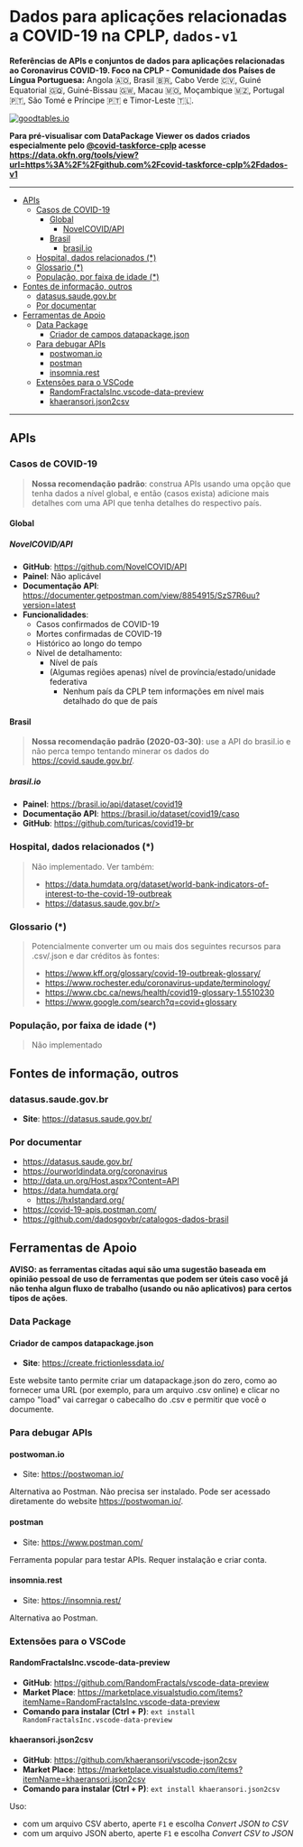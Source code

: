 # Dados para aplicações relacionadas a COVID-19 na CPLP, `dados-v1`
**Referências de APIs e conjuntos de dados para aplicações relacionadas ao
Coronavirus COVID-19. Foco na CPLP - Comunidade dos Países de Língua
Portuguesa:** Angola 🇦🇴, Brasil 🇧🇷, Cabo Verde 🇨🇻, Guiné Equatorial 🇬🇶,
Guiné-Bissau 🇬🇼, Macau 🇲🇴, Moçambique 🇲🇿, Portugal 🇵🇹, São Tomé e Príncipe
🇵🇹 e Timor-Leste 🇹🇱.

[![goodtables.io](https://goodtables.io/badge/github/covid-taskforce-cplp/dados-v1.svg)](https://goodtables.io/github/covid-taskforce-cplp/dados-v1)

**Para pré-visualisar com DataPackage Viewer os dados criados especialmente
pelo [@covid-taskforce-cplp](https://github.com/covid-taskforce-cplp) acesse <https://data.okfn.org/tools/view?url=https%3A%2F%2Fgithub.com%2Fcovid-taskforce-cplp%2Fdados-v1>**

----

<!-- TOC depthFrom:2 depthTo:5 -->

- [APIs](#apis)
    - [Casos de COVID-19](#casos-de-covid-19)
        - [Global](#global)
            - [NovelCOVID/API](#novelcovidapi)
        - [Brasil](#brasil)
            - [brasil.io](#brasilio)
    - [Hospital, dados relacionados (*)](#hospital-dados-relacionados-)
    - [Glossario (*)](#glossario-)
    - [População, por faixa de idade (*)](#população-por-faixa-de-idade-)
- [Fontes de informação, outros](#fontes-de-informação-outros)
    - [datasus.saude.gov.br](#datasussaudegovbr)
    - [Por documentar](#por-documentar)
- [Ferramentas de Apoio](#ferramentas-de-apoio)
    - [Data Package](#data-package)
        - [Criador de campos datapackage.json](#criador-de-campos-datapackagejson)
    - [Para debugar APIs](#para-debugar-apis)
        - [postwoman.io](#postwomanio)
        - [postman](#postman)
        - [insomnia.rest](#insomniarest)
    - [Extensões para o VSCode](#extensões-para-o-vscode)
        - [RandomFractalsInc.vscode-data-preview](#randomfractalsincvscode-data-preview)
        - [khaeransori.json2csv](#khaeransorijson2csv)

<!-- /TOC -->

----
<!--
  ## TL;DR:
**Enquanto este repositório não está mais organizado recomendamos que para dados
a nível internacional use <https://covid-19-apis.postman.com/> e, para dados
específicos do Brasil, use <https://brasil.io/dataset/covid19/>.**
-->

## APIs

### Casos de COVID-19
> **Nossa recomendação padrão**: construa APIs usando uma opção que tenha dados
  a nível global, e então (casos exista) adicione mais detalhes com uma API
  que tenha detalhes do respectivo país.

#### Global

##### NovelCOVID/API
- **GitHub**: <https://github.com/NovelCOVID/API>
- **Painel**: Não aplicável
- **Documentação API**: <https://documenter.getpostman.com/view/8854915/SzS7R6uu?version=latest>
- **Funcionalidades**:
  - Casos confirmados de COVID-19
  - Mortes confirmadas de COVID-19
  - Histórico ao longo do tempo
  - Nível de detalhamento:
    - Nível de país
    - (Algumas regiões apenas) nível de província/estado/unidade federativa
      - Nenhum país da CPLP tem informações em nível mais detalhado do que de país

#### Brasil

> **Nossa recomendação padrão (2020-03-30)**: use a API do brasil.io e não perca
  tempo tentando minerar os dados do <https://covid.saude.gov.br/>.

##### brasil.io
- **Painel**: <https://brasil.io/api/dataset/covid19>
- **Documentação API**: <https://brasil.io/dataset/covid19/caso>
- **GitHub**: <https://github.com/turicas/covid19-br>

<!--
 ##### covid.saude.gov.br
- **GitHub**: Não aplicável
- **Painel**: <https://covid.saude.gov.br/>
-->

### Hospital, dados relacionados (*)

> Não implementado. Ver também:
> - <https://data.humdata.org/dataset/world-bank-indicators-of-interest-to-the-covid-19-outbreak>
> - https://datasus.saude.gov.br/>

### Glossario (*)

> Potencialmente converter um ou mais dos seguintes recursos para .csv/.json e
> dar créditos às fontes:
> - <https://www.kff.org/glossary/covid-19-outbreak-glossary/>
> - <https://www.rochester.edu/coronavirus-update/terminology/>
> - <https://www.cbc.ca/news/health/covid19-glossary-1.5510230>
> - <https://www.google.com/search?q=covid+glossary>


### População, por faixa de idade (*)
> Não implementado

## Fontes de informação, outros

### datasus.saude.gov.br
- **Site**: <https://datasus.saude.gov.br/>

### Por documentar

- <https://datasus.saude.gov.br/>
- <https://ourworldindata.org/coronavirus>
- <http://data.un.org/Host.aspx?Content=API>
- <https://data.humdata.org/>
  - <https://hxlstandard.org/>
- <https://covid-19-apis.postman.com/>
- <https://github.com/dadosgovbr/catalogos-dados-brasil>

<!--
- https://github.com/github/covid19-dashboard
-->

## Ferramentas de Apoio
**AVISO: as ferramentas citadas aqui são uma sugestão baseada em opinião pessoal
de uso de ferramentas que podem ser úteis caso você já não tenha algun fluxo de
trabalho (usando ou não aplicativos) para certos tipos de ações**.

<!--
https://github.com/frictionlessdata/datapackage-js
-->

### Data Package

#### Criador de campos datapackage.json
- **Site**: <https://create.frictionlessdata.io/>

Este website tanto permite criar um datapackage.json do zero, como ao fornecer
uma URL (por exemplo, para um arquivo .csv online) e clicar no campo "load"
vai carregar o cabecalho do .csv e permitir que você o documente.

### Para debugar APIs
<!-- https://techbeacon.com/app-dev-testing/11-top-open-source-api-testing-tools-what-your-team-needs-know -->

#### postwoman.io
- Site: <https://postwoman.io/>

Alternativa ao Postman. Não precisa ser instalado. Pode ser acessado diretamente
do website https://postwoman.io/.

#### postman
- Site: <https://www.postman.com/>

Ferramenta popular para testar APIs. Requer instalação e criar conta.

#### insomnia.rest
- Site: <https://insomnia.rest/>

Alternativa ao Postman.

### Extensões para o VSCode

#### RandomFractalsInc.vscode-data-preview
- **GitHub**: <https://github.com/RandomFractals/vscode-data-preview>
- **Market Place**: <https://marketplace.visualstudio.com/items?itemName=RandomFractalsInc.vscode-data-preview>
- **Comando para instalar (Ctrl + P)**: `ext install RandomFractalsInc.vscode-data-preview`

#### khaeransori.json2csv
- **GitHub**: <https://github.com/khaeransori/vscode-json2csv>
- **Market Place**: <https://marketplace.visualstudio.com/items?itemName=khaeransori.json2csv>
- **Comando para instalar (Ctrl + P)**: `ext install khaeransori.json2csv`

Uso: 
- com um arquivo CSV aberto, aperte `F1` e escolha _Convert JSON to CSV_
- com um arquivo JSON aberto, aperte `F1` e escolha _Convert CSV to JSON_
 
<!--
  # TODO
- ~Implementar Data Package format <https://frictionlessdata.io/data-packages/>~
  - https://frictionlessdata.io/specs/data-package/
  - https://data.okfn.org/tools/view
  - https://create.frictionlessdata.io/s
-->
